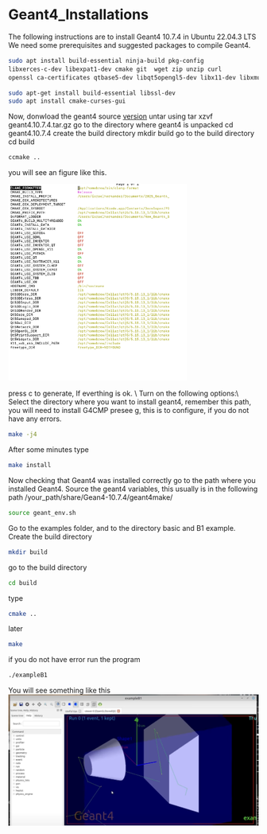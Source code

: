 # Geant4_Installations
The following instructions are to install Geant4 10.7.4 in Ubuntu 22.04.3 LTS
We need some prerequisites and suggested packages to compile Geant4.
```bash
sudo apt install build-essential ninja-build pkg-config
libxerces-c-dev libexpat1-dev cmake git  wget zip unzip curl
openssl ca-certificates qtbase5-dev libqt5opengl5-dev libx11-dev libxmu-dev libgl1-mesa-glx qt3d5-dev libxcb-xkb-dev
```
```bash
sudo apt-get install build-essential libssl-dev
sudo apt install cmake-curses-gui
```
Now, donwload the geant4 source [version](https://geant4.web.cern.ch/download/10.7.4.html) 
untar using
tar xzvf geant4.10.7.4.tar.gz
go to the directory where geant4 is unpacked
cd geant4.10.7.4 
create the build directory 
mkdir build
go to the build directory
cd build
```bash
ccmake ..
```
you will see an figure like this.

![Workflow Diagram](Gean4_installation.png)


press c to generate, If everthing is ok. \\
Turn on the following options:\\
Select the directory where you want to install geant4, remember this path, you will need to install G4CMP
presee g, this is to configure, if you do not have any errors.

```bash
make -j4
```
After some minutes type
```bash
make install
```
Now checking that Geant4 was installed correctly
go to the path where you installed Geant4. Source the geant4 variables, this usually is in the following path /your_path/share/Gean4-10.7.4/geant4make/
```bash
source geant_env.sh
```
Go to the examples folder, and to the directory basic and B1 example.
Create the build directory
```bash
mkdir build
```
go to the build directory 
```bash
cd build
```
type 
```bash
cmake ..
```
later 
```bash
make
```
if you do not have error run the program 
```bash
./exampleB1
```
You will see something like this 
![Workflow Diagram](B1_example.png)











